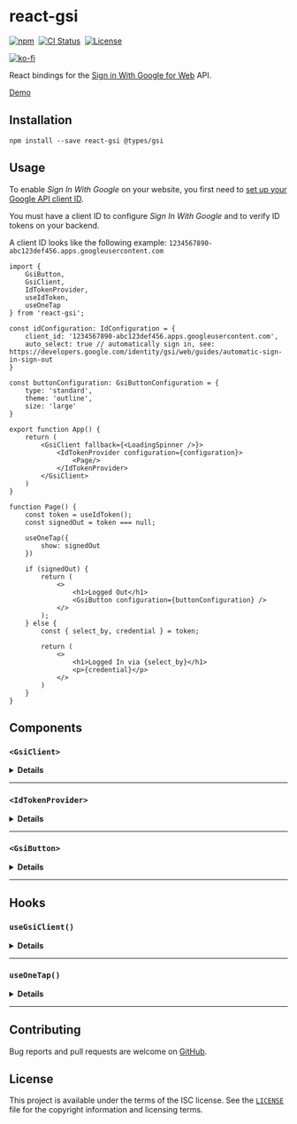 # react-gsi

<p>
    <a href="https://www.npmjs.com/package/react-gsi" target="_blank" rel="noreferrer"><img alt="npm" src="https://img.shields.io/npm/v/react-gsi.svg" /></a>&nbsp;
    <a href="https://github.com/michaelbull/react-gsi/actions?query=workflow%3Aci" target="_blank" rel="noreferrer"><img alt="CI Status" src="https://github.com/michaelbull/react-gsi/workflows/ci/badge.svg" /></a>&nbsp;
    <a href="https://github.com/michaelbull/react-gsi/blob/master/LICENSE" target="_blank" rel="noreferrer"><img alt="License" src="https://img.shields.io/github/license/michaelbull/react-gsi.svg" /></a>
</p>
<p>
  <a href="https://ko-fi.com/R5R0CFMN6" target="_blank" rel="noreferrer">
    <img alt="ko-fi" src="https://ko-fi.com/img/githubbutton_sm.svg" />
  </a>
</p>

React bindings for the [Sign in With Google for Web][gsi-overview] API.

[Demo][storybook]

## Installation

```shell
npm install --save react-gsi @types/gsi
```

## Usage

To enable _Sign In With Google_ on your website, you first need to [set up your
Google API client ID][gsi-setup].

You must have a client ID to configure _Sign In With Google_ and to verify ID
tokens on your backend.

A client ID looks like the following example:
`1234567890-abc123def456.apps.googleusercontent.com`

```tsx
import {
    GsiButton,
    GsiClient,
    IdTokenProvider,
    useIdToken,
    useOneTap
} from 'react-gsi';

const idConfiguration: IdConfiguration = {
    client_id: '1234567890-abc123def456.apps.googleusercontent.com',
    auto_select: true // automatically sign in, see: https://developers.google.com/identity/gsi/web/guides/automatic-sign-in-sign-out
}

const buttonConfiguration: GsiButtonConfiguration = {
    type: 'standard',
    theme: 'outline',
    size: 'large'
}

export function App() {
    return (
        <GsiClient fallback={<LoadingSpinner />}>
            <IdTokenProvider configuration={configuration}>
                <Page/>
            </IdTokenProvider>
        </GsiClient>
    )
}

function Page() {
    const token = useIdToken();
    const signedOut = token === null;

    useOneTap({
        show: signedOut
    })

    if (signedOut) {
        return (
            <>
                <h1>Logged Out</h1>
                <GsiButton configuration={buttonConfiguration} />
            </>
        );
    } else {
        const { select_by, credential } = token;

        return (
            <>
                <h1>Logged In via {select_by}</h1>
                <p>{credential}</p>
            </>
        )
    }
}
```

## Components

### `<GsiClient>`

<details>
<summary><strong>Details</strong></summary>

The `<GsiClient>` component loads the [client library][gsi-library].

Fallbacks can be provided whilst the library is loading or if it has failed to
load.

Once loaded, the [Sign In With Google JavaScript API][gsi-api] will be
accessible via `google.accounts.id`.

```tsx
function LoadingFallback() {
    return <span>Loading...</span>
}

function ErrorFallback() {
    return <span>Error</span>
}

function App() {
    return (
        <GsiClient loading={LoadingFallback} error={ErrorFallback}>
            Library Loaded
        </GsiClient>
    );
}
```
</details>

---

### `<IdTokenProvider>`

<details>
<summary><strong>Details</strong></summary>

The `<IdTokenProvider>` initializes the API with the supplied
[`IdConfiguration`][gsi-IdConfiguration].

When the API invokes the [`callback`][gsi-callback] to indicate a successful
sign-in, the ID Token returned is stored and passed to the children of the
`<IdTokenProvider>` via an `<IdTokenContext>`.

Children may access the token in the current context by using the
`useIdToken()` hook.

```tsx
const idConfiguration: IdConfiguration = {
    client_id: '1234567890-abc123def456.apps.googleusercontent.com'
}

function App() {
    return (
        <GsiClient>
            <IdTokenProvider configuration={idConfiguration}>
                <Page />
            </IdTokenProvider>
        </GsiClient>
    );
}

function Page() {
    const token = useIdToken();

    ...
}
```
</details>

---

### `<GsiButton>`

<details>
<summary><strong>Details</strong></summary>

The `<GsiButton>` will render the [Sign in with Google button][gsi-button].

```tsx
const buttonConfiguration: GsiButtonConfiguration = {
    type: 'standard',
    theme: 'outline',
    size: 'large'
}

function App() {
    return (
        <GsiClient>
            <GsiButton configuration={buttonConfiguration} />
        </GsiClient>
    );
}
```

![A button that says 'Sign in with Google' with no personalized information.](https://developers.google.com/static/identity/gsi/web/images/standard-button-white.png)

</details>

---

## Hooks

### `useGsiClient()`

<details>
<summary><strong>Details</strong></summary>

The `useGsiClient()` hook loads the [client library][gsi-library].

The status of the script can be accessed via the return type.

Once loaded, the [Sign In With Google JavaScript API][gsi-api] will be
accessible via `google.accounts.id`.

```tsx
function App() {
    const { status } = useGsiClient();

    switch (status.type) {
        case 'idle':
            return <span>Idle...</span>;

        case 'loading':
            return <span>Loading...</span>;

        case 'loaded':
            return <Page />;

        case 'error':
            return <span>Error</span>;
    }
}
```
</details>

---

### `useOneTap()`

<details>
<summary><strong>Details</strong></summary>

The `useOneTap()` hook controls the [One Tap][gsi-onetap] flow.

The flow can begin by calling `prompt`, and can be stopped by calling `cancel.`

By default, the prompt will show automatically on mount. This can be changed by
setting the `show` flag to `false`.

```tsx
function App() {
    const { prompt, cancel } = useOneTap({
        show: false // don't show on mount
    });

    return (
        <>
            <button type="button" onClick={prompt}>Prompt</button>
            <button type="button" onClick={cancel}>Cancel</button>
        </>
    )
}
```

![Account Chooser page](https://developers.google.com/static/identity/gsi/web/images/one-tap-ac.png)

</details>

---

## Contributing

Bug reports and pull requests are welcome on [GitHub][github].

## License

This project is available under the terms of the ISC license. See the
[`LICENSE`][license] file for the copyright information and licensing terms.

[npm]: https://www.npmjs.com/package/react-gsi
[github]: https://github.com/michaelbull/react-gsi
[license]: https://github.com/michaelbull/react-gsi/blob/master/LICENSE

[storybook]: https://michaelbull.github.io/react-gsi/?path=/story/examples

[gsi-overview]: https://developers.google.com/identity/gsi/web/guides/overview
[gsi-setup]: https://developers.google.com/identity/gsi/web/guides/get-google-api-clientid#get_your_google_api_client_id
[gsi-library]: https://developers.google.com/identity/gsi/web/guides/client-library
[gsi-api]: https://developers.google.com/identity/gsi/web/reference/js-reference
[gsi-IdConfiguration]: https://developers.google.com/identity/gsi/web/reference/js-reference#IdConfiguration
[gsi-callback]: https://developers.google.com/identity/gsi/web/reference/js-reference#callback
[gsi-button]: https://developers.google.com/identity/gsi/web/guides/offerings#sign_in_with_google_button
[gsi-onetap]: https://developers.google.com/identity/gsi/web/guides/offerings#one_tap
